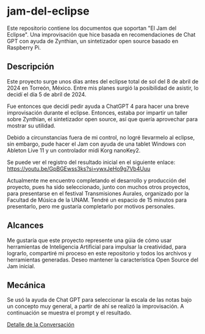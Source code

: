 # jam-del-eclipse
Este repositorio contiene los documentos que soportan "El Jam del Eclipse". Una improvisación que hice basada en recomendaciones de Chat GPT con ayuda de Zynthian, un sintetizador open source basado en Raspberry Pi.

## Descripción
Este proyecto surge unos días antes del eclipse total de sol del 8 de abril de 2024 en Torreón, México. Entre mis planes surgió la posibilidad de asistir, lo decidí el día 5 de abríl de 2024. 

Fue entonces que decidí pedir ayuda a ChatGPT 4 para hacer una breve improvisación durante el eclipse. Entonces, estaba por impartir un taller sobre Zynthian, el sintetizador open source, así que quería aprovechar para mostrar su utilidad.

Debido a circunstancias fuera de mi control, no logré llevarmelo al eclipse, sin embargo, pude hacer el Jam con ayuda de una tablet Windows con Ableton Live 11 y un controlador midi Korg nanoKey2.

Se puede ver el registro del resultado inicial en el siguiente enlace: https://youtu.be/GpBGEwss3ks?si=ywxJeHo9g7Vb4Uuu

Actualmente me encuentro completando el desarrollo y producción del proyecto, pues ha sido seleccionado, junto con muchos otros proyectos, para presentarse en el festival Transmisiones Aurales, organizado por la Facultad de Música de la UNAM. Tendré un espacio de 15 minutos para presentarlo, pero me gustaría completarlo por motivos personales.

## Alcances
Me gustaría que este proyecto represente una gúia de cómo usar herramientas de Inteligencia Artificial para impulsar la creatividad, para lograrlo, compartiré mi proceso en este repositorio y todos los archivos y herramientas generadas. Deseo mantener la característica Open Source del Jam inicial.

## Mecánica
Se usó la ayuda de Chat GPT para seleccionar la escala de las notas bajo un concepto muy general, a partir de ahí se realizó la improvisación. A continuación se muestra el prompt y el resultado.

[Detalle de la Conversación]()

